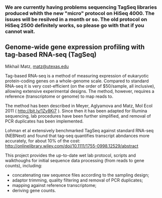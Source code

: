 ### We are currently having problems sequencing TagSeq libraries produced whith the new "micro" protocol on HiSeq 4000. The issues will be resilved in a month or so. The old protocol on HiSeq 2500 definitely works, so please go with that if you cannot wait.

Genome-wide gene expression profiling with tag-based RNA-seq (TagSeq)
------------------------------------------------------------

Mikhail Matz, matz@utexas.edu

Tag-based RNA-seq is a method of measuring expression of eukaryotic protein-coding genes on a whole-genome scale. Compared to standard RNA-seq it is very cost-efficient (on the order of $50/sample, all inclusive), allowing extensive experimental designs. The method, however, requires a reference (transcriptome or genome) to map reads to.  

The method has been described in Meyer, Aglyamova and Matz, Mol Ecol 2011 ( http://bit.ly/1Zy8Ki7 ). Since then it has been adapted for Illumina sequencing, lab procedures have been further simplified, and removal of PCR duplicates has been implemented.

Lohman et al extensively benchmarked TagSeq against standard RNA-seq (NEBNext) and found that tag-seq quantifies transcript abndances more accurately, for about 10% of the cost: http://onlinelibrary.wiley.com/doi/10.1111/1755-0998.12529/abstract

This project provides the up-to-date wet lab protocol, scripts and walkthoughs for initial sequence data processing (from reads to gene counts), including:
- concatenating raw sequence files according to the sampling design;
- adaptor trimming, quality filtering and removal of PCR duplicates;
- mapping against reference transcriptome;
- deriving gene counts.
